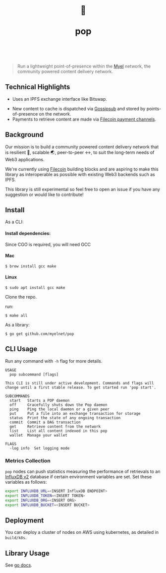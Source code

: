 <h1 align="center">
	<br>
	  	🍿
	<br>
	<br>
	pop
	<br>
	<br>
	<br>
</h1>

> Run a lightweight point-of-presence within the [Myel](https://www.myel.network/) network, the community powered content delivery network.


## Technical Highlights

- Uses an IPFS exchange interface like Bitswap.
<!-- - Use IPFS while providing content for retrievals on Filecoin (YES, that means you will earn FIL when we launch on mainnet!) -->
- New content to cache is dispatched via [Gossipsub](https://github.com/libp2p/specs/tree/master/pubsub/gossipsub) and stored by points-of-presence on the network.
- Payments to retrieve content are made via [Filecoin payment channels](https://spec.filecoin.io/systems/filecoin_token/payment_channels/).  
<!-- - Simple API abstracting away Filecoin deal operations -->
<!-- - Upload and retrieve directly from a Filecoin storage miner if no secondary providers cache the content (Coming Soon) -->

## Background

Our mission is to build a community powered content delivery network that is resilient 🦾, scalable 🌏, peer-to-peer ↔️, to suit the long-term needs of Web3 applications.

We're currently using [Filecoin](https://filecoin.io/) building blocks and are aspiring to make this library as interoperable as possible with existing Web3 backends such as IPFS.

This library is still experimental so feel free to open an issue if you have any suggestion or would like to contribute!

## Install

As a CLI:

#### Install dependencies:
Since CGO is required, you will need GCC

#### Mac
```commandline
$ brew install gcc make
```

#### Linux
```commandline
$ sudo apt install gcc make
```

Clone the repo.

run:
```commandline
$ make all
```

As a library:

```commandline
$ go get github.com/myelnet/pop
```

## CLI Usage

Run any command with `-h` flag for more details.

```
USAGE
  pop subcommand [flags]

This CLI is still under active development. Commands and flags will
change until a first stable release. To get started run 'pop start'.

SUBCOMMANDS
  start   Starts a POP daemon
  off     Gracefully shuts down the Pop daemon
  ping    Ping the local daemon or a given peer
  put     Put a file into an exchange transaction for storage
  status  Print the state of any ongoing transaction
  commit  Commit a DAG transaction
  get     Retrieve content from the network
  list    List all content indexed in this pop
  wallet  Manage your wallet

FLAGS
  -log info  Set logging mode
```

### Metrics Collection

`pop` nodes can push statistics measuring the performance of retrievals to an
[InfluxDB v2](https://www.influxdata.com/) database if certain
environment variables are set.
Set these variables as follows:

```bash
export INFLUXDB_URL=<INSERT InfluxDB ENDPOINT>
export INFLUXDB_TOKEN=<INSERT TOKEN>
export INFLUXDB_ORG=<INSERT ORG>
export INFLUXDB_BUCKET=<INSERT BUCKET>
```

## Deployment

You can deploy a cluster of nodes on AWS using kubernetes, as detailed in `build/k8s`. 

## Library Usage

See [go docs](https://pkg.go.dev/github.com/myelnet/pop/exchange).

